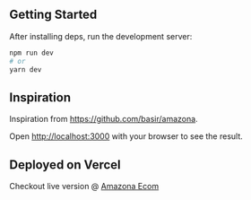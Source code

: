 ## Getting Started

After installing deps, run the development server:

```bash
npm run dev
# or
yarn dev
```

## Inspiration

Inspiration from https://github.com/basir/amazona.

Open [http://localhost:3000](http://localhost:3000) with your browser to see the result.

## Deployed on Vercel

Checkout live version @ [Amazona Ecom](https://amazona-ecom-git-master.hereisfahad.vercel.app/) 

